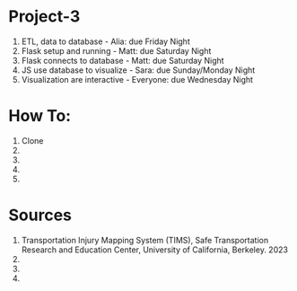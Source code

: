 # Project-3


1. ETL, data to database - Alia: due Friday Night
2. Flask setup and running - Matt: due Saturday Night
3. Flask connects to database - Matt: due Saturday Night
4. JS use database to visualize - Sara: due Sunday/Monday Night
5. Visualization are interactive - Everyone: due Wednesday Night


# How To:
1. Clone
2. 
3. 
4. 
5. 


# Sources
1. Transportation Injury Mapping System (TIMS), Safe Transportation Research and Education Center, University of California, Berkeley. 2023
2. 
3. 
4. 


